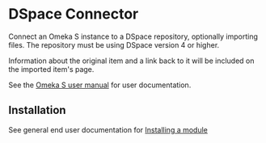 # DSpace Connector

Connect an Omeka S instance to a DSpace repository, optionally importing files. The repository must be using DSpace version 4 or higher.

Information about the original item and a link back to it will be included on the imported item's page.

See the [Omeka S user manual](http://dev.omeka.org/docs/s/user-manual/modules/dspaceconnector/) for user documentation.

## Installation

See general end user documentation for [Installing a module](http://dev.omeka.org/docs/s/user-manual/modules/#installing-modules)
